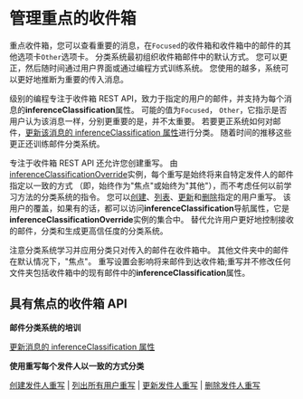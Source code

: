 # <a name="manage-focused-inbox"></a>管理重点的收件箱

重点收件箱，您可以查看重要的消息，在`Focused`的收件箱和收件箱中的邮件的其他选项卡`Other`选项卡。 分类系统最初组织收件箱邮件中的默认方式。 您可以更正，然后随时间通过用户界面或通过编程方式训练系统。 您使用的越多，系统可以更好地推断为重要的传入消息。

级别的编程专注于收件箱 REST API，致力于指定的用户的邮件，并支持为每个消息的**inferenceClassification**属性。 可能的值为`Focused`， `Other`，它指示是否用户认为该消息一样，分别更重要的是，并不太重要。 若要更正系统如何对邮件，[更新该消息的 inferenceClassification 属性](../api/message_update.md)进行分类。 随着时间的推移这些更正还训练邮件分类系统。

专注于收件箱 REST API 还允许您创建重写。 由[inferenceClassificationOverride](../resources/inferenceClassificationOverride.md)实例，每个重写是始终将来自特定发件人的邮件指定以一致的方式 （即，始终作为"焦点"或始终为"其他"），而不考虑任何以前学习方法的分类系统的指令。 您可以[创建](../api/inferenceclassification_post_overrides.md)、[列表](../api/inferenceclassification_list_overrides.md)、[更新](../api/inferenceclassificationoverride_update.md)和[删除](../api/inferenceclassificationoverride_delete.md)指定的用户重写。 该用户的覆盖，如果有的话，都可以访问**inferenceClassification**导航属性，它是**inferenceClassificationOverride**实例的集合中。 替代允许用户更好地控制接收的邮件，分类和生成更高信任度的分类系统。

注意分类系统学习并应用分类只对传入的邮件在收件箱中。 其他文件夹中的邮件在默认情况下，"焦点"。 重写设置会影响将来邮件到达收件箱;重写并不修改任何文件夹包括收件箱中的现有邮件中的**inferenceClassification**属性。

## <a name="focused-inbox-api"></a>具有焦点的收件箱 API

**邮件分类系统的培训**

[更新消息的 inferenceClassification 属性](../api/message_update.md)


**使用重写每个发件人以一致的方式分类**

[创建发件人重写](../api/inferenceclassification_post_overrides.md) | [列出所有用户重写](../api/inferenceclassification_list_overrides.md) | 
[更新发件人重写](../api/inferenceclassificationoverride_update.md) | [删除发件人重写](../api/inferenceclassificationoverride_delete.md) 
